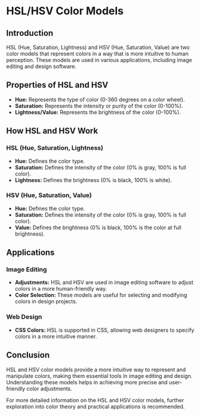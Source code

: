 # HSL/HSV Color Models

## Introduction

HSL (Hue, Saturation, Lightness) and HSV (Hue, Saturation, Value) are two color models that represent colors in a way that is more intuitive to human perception. These models are used in various applications, including image editing and design software.

## Properties of HSL and HSV

- **Hue:** Represents the type of color (0-360 degrees on a color wheel).
- **Saturation:** Represents the intensity or purity of the color (0-100%).
- **Lightness/Value:** Represents the brightness of the color (0-100%).

## How HSL and HSV Work

### HSL (Hue, Saturation, Lightness)

- **Hue:** Defines the color type.
- **Saturation:** Defines the intensity of the color (0% is gray, 100% is full color).
- **Lightness:** Defines the brightness (0% is black, 100% is white).

### HSV (Hue, Saturation, Value)

- **Hue:** Defines the color type.
- **Saturation:** Defines the intensity of the color (0% is gray, 100% is full color).
- **Value:** Defines the brightness (0% is black, 100% is the color at full brightness).

## Applications

### Image Editing

- **Adjustments:** HSL and HSV are used in image editing software to adjust colors in a more human-friendly way.
- **Color Selection:** These models are useful for selecting and modifying colors in design projects.

### Web Design

- **CSS Colors:** HSL is supported in CSS, allowing web designers to specify colors in a more intuitive manner.

## Conclusion

HSL and HSV color models provide a more intuitive way to represent and manipulate colors, making them essential tools in image editing and design. Understanding these models helps in achieving more precise and user-friendly color adjustments.

For more detailed information on the HSL and HSV color models, further exploration into color theory and practical applications is recommended.
